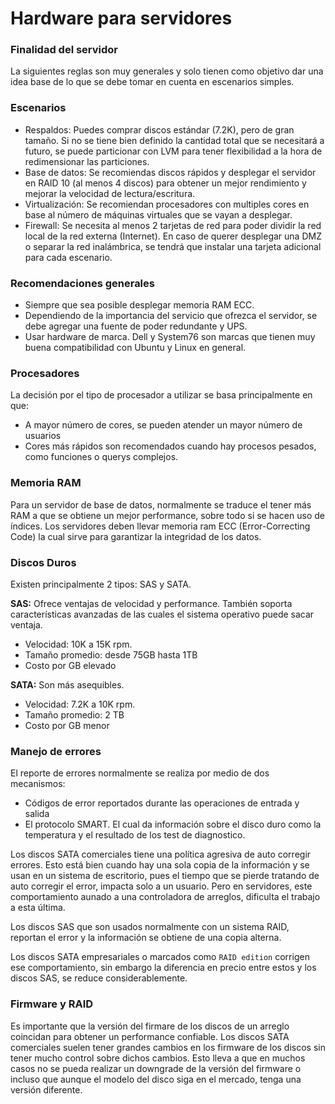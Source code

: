 # Hardware para servidores

### Finalidad del servidor

La siguientes reglas son muy generales y solo tienen como objetivo dar una idea base de lo que se debe tomar en cuenta en escenarios simples.

### Escenarios

- Respaldos: Puedes comprar discos estándar (7.2K), pero de gran tamaño. Si no se tiene bien definido la cantidad total que se necesitará a futuro, se puede particionar con LVM para tener flexibilidad a la hora de redimensionar las particiones.
- Base de datos: Se recomiendas discos rápidos y desplegar el servidor en RAID 10 (al menos 4 discos) para obtener un mejor rendimiento y mejorar la velocidad de lectura/escritura.
- Virtualización: Se recomiendan procesadores con multiples cores en base al número de máquinas virtuales que se vayan a desplegar.
- Firewall: Se necesita al menos 2 tarjetas de red para poder dividir la red local de la red externa (Internet). En caso de querer desplegar una DMZ o separar la red inalámbrica, se tendrá que instalar una tarjeta adicional para cada escenario.

### Recomendaciones generales

- Siempre que sea posible desplegar memoria RAM ECC.
- Dependiendo de la importancia del servicio que ofrezca el servidor, se debe agregar una fuente de poder redundante y UPS.
- Usar hardware de marca. Dell y System76 son marcas que tienen muy buena compatibilidad con Ubuntu y Linux en general.

### Procesadores

La decisión por el tipo de procesador a utilizar se basa principalmente en que:

- A mayor número de cores, se pueden atender un mayor número de usuarios
- Cores más rápidos son recomendados cuando hay procesos pesados, como funciones o querys complejos.

### Memoria RAM

Para un servidor de base de datos, normalmente se traduce el tener más RAM a que se obtiene un mejor performance, sobre todo si se hacen uso de índices. Los servidores deben llevar memoria ram ECC (Error-Correcting Code) la cual sirve para garantizar la integridad de los datos.

### Discos Duros

Existen principalmente 2 tipos: SAS y SATA.

**SAS:** Ofrece ventajas de velocidad y performance. También soporta características avanzadas de las cuales el sistema operativo puede sacar ventaja.

- Velocidad: 10K a 15K rpm.
- Tamaño promedio: desde 75GB hasta 1TB
- Costo por GB elevado

**SATA:** Son más asequibles.

- Velocidad: 7.2K a 10K rpm.
- Tamaño promedio: 2 TB
- Costo por GB menor

### Manejo de errores

El reporte de errores normalmente se realiza por medio de dos mecanismos:

- Códigos de error reportados durante las operaciones de entrada y salida
- El protocolo SMART. El cual da información sobre el disco duro como la temperatura y el resultado de los test de diagnostico.

Los discos SATA comerciales tiene una política agresiva de auto corregir errores. Esto está bien cuando hay una sola copia de la información y se usan en un sistema de escritorio, pues el tiempo que se pierde tratando de auto corregir el error, impacta solo a un usuario. Pero en servidores, este comportamiento aunado a una controladora de arreglos, dificulta el trabajo a esta última.

Los discos SAS que son usados normalmente con un sistema RAID, reportan el error y la información se obtiene de una copia alterna.

Los discos SATA empresariales o marcados como `RAID edition` corrigen ese comportamiento, sin embargo la diferencia en precio entre estos y los discos SAS, se reduce considerablemente.

### Firmware y RAID

Es importante que la versión del firmare de los discos de un arreglo coincidan para obtener un performance confiable. Los discos SATA comerciales suelen tener grandes cambios en los firmware de los discos sin tener mucho control sobre dichos cambios. Esto lleva a que en muchos casos no se pueda realizar un downgrade de la versión del firmware o incluso que aunque el modelo del disco siga en el mercado, tenga una versión diferente.
